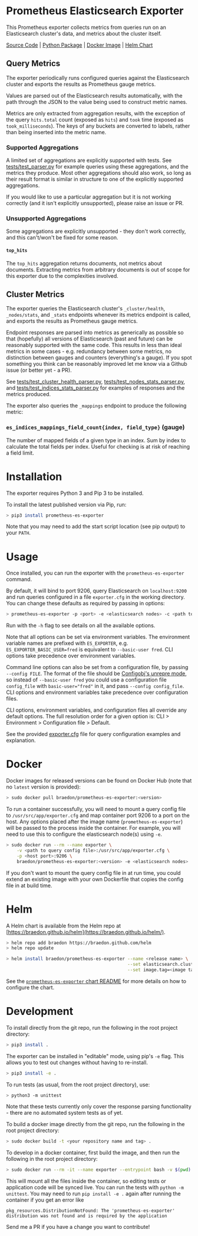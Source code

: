 Prometheus Elasticsearch Exporter
====
This Prometheus exporter collects metrics from queries run on an Elasticsearch cluster's data, and metrics about the cluster itself.

[Source Code](https://github.com/braedon/prometheus-es-exporter) | [Python Package](https://pypi.org/project/prometheus-es-exporter) | [Docker Image](https://hub.docker.com/r/braedon/prometheus-es-exporter) | [Helm Chart](https://braedon.github.io/helm/prometheus-es-exporter)

## Query Metrics
The exporter periodically runs configured queries against the Elasticsearch cluster and exports the results as Prometheus gauge metrics.

Values are parsed out of the Elasticsearch results automatically, with the path through the JSON to the value being used to construct metric names.

Metrics are only extracted from aggregation results, with the exception of the query `hits.total` count (exposed as `hits`) and `took` time (exposed as `took_milliseconds`). The keys of any buckets are converted to labels, rather than being inserted into the metric name.

### Supported Aggregations
A limited set of aggregations are explicitly supported with tests. See [tests/test_parser.py](tests/test_parser.py) for example queries using these aggregations, and the metrics they produce. Most other aggregations should also work, so long as their result format is similar in structure to one of the explicitly supported aggregations.

If you would like to use a particular aggregation but it is not working correctly (and it isn't explicitly unsupported), please raise an issue or PR.

### Unsupported Aggregations
Some aggregations are explicitly unsupported - they don't work correctly, and this can't/won't be fixed for some reason.

#### `top_hits`
The `top_hits` aggregation returns documents, not metrics about documents. Extracting metrics from arbitrary documents is out of scope for this exporter due to the complexities involved.

## Cluster Metrics
The exporter queries the Elasticsearch cluster's `_cluster/health`, `_nodes/stats`, and `_stats` endpoints whenever its metrics endpoint is called, and exports the results as Prometheus gauge metrics.

Endpoint responses are parsed into metrics as generically as possible so that (hopefully) all versions of Elasticsearch (past and future) can be reasonably supported with the same code. This results in less than ideal metrics in some cases - e.g. redundancy between some metrics, no distinction between gauges and counters (everything's a gauge). If you spot something you think can be reasonably improved let me know via a Github issue (or better yet - a PR).

See [tests/test_cluster_health_parser.py](tests/test_cluster_health_parser.py), [tests/test_nodes_stats_parser.py](tests/test_nodes_stats_parser.py), and [tests/test_indices_stats_parser.py](tests/test_indices_stats_parser.py) for examples of responses and the metrics produced.

The exporter also queries the `_mappings` endpoint to produce the following metric:

### `es_indices_mappings_field_count{index, field_type}` (gauge)
The number of mapped fields of a given type in an index. Sum by index to calculate the total fields per index. Useful for checking is at risk of reaching a field limit.

# Installation
The exporter requires Python 3 and Pip 3 to be installed.

To install the latest published version via Pip, run:
```bash
> pip3 install prometheus-es-exporter
```
Note that you may need to add the start script location (see pip output) to your `PATH`.

# Usage
Once installed, you can run the exporter with the `prometheus-es-exporter` command.

By default, it will bind to port 9206, query Elasticsearch on `localhost:9200` and run queries configured in a file `exporter.cfg` in the working directory. You can change these defaults as required by passing in options:
```bash
> prometheus-es-exporter -p <port> -e <elasticsearch nodes> -c <path to query config file>
```
Run with the `-h` flag to see details on all the available options.

Note that all options can be set via environment variables. The environment variable names are prefixed with `ES_EXPORTER`, e.g. `ES_EXPORTER_BASIC_USER=fred` is equivalent to `--basic-user fred`. CLI options take precedence over environment variables.

Command line options can also be set from a configuration file, by passing `--config FILE`. The format of the file should be [Configobj's unrepre mode](https://configobj.readthedocs.io/en/latest/configobj.html#unrepr-mode), so instead of `--basic-user fred` you could use a configuration file `config_file` with `basic-user="fred"` in it, and pass `--config config_file`. CLI options and environment variables take precedence over configuration files.

CLI options, environment variables, and configuration files all override any default options. The full resolution order for a given option is: CLI > Environment > Configuration file > Default.

See the provided [exporter.cfg](exporter.cfg) file for query configuration examples and explanation.

# Docker
Docker images for released versions can be found on Docker Hub (note that no `latest` version is provided):
```bash
> sudo docker pull braedon/prometheus-es-exporter:<version>
```
To run a container successfully, you will need to mount a query config file to `/usr/src/app/exporter.cfg` and map container port 9206 to a port on the host. Any options placed after the image name (`prometheus-es-exporter`) will be passed to the process inside the container. For example, you will need to use this to configure the elasticsearch node(s) using `-e`.
```bash
> sudo docker run --rm --name exporter \
    -v <path to query config file>:/usr/src/app/exporter.cfg \
    -p <host port>:9206 \
    braedon/prometheus-es-exporter:<version> -e <elasticsearch nodes>
```
If you don't want to mount the query config file in at run time, you could extend an existing image with your own Dockerfile that copies the config file in at build time.

# Helm
A Helm chart is available from the Helm repo at [https://braedon.github.io/helm](https://braedon.github.io/helm/).
```bash
> helm repo add braedon https://braedon.github.com/helm
> helm repo update

> helm install braedon/prometheus-es-exporter --name <release name> \
                                              --set elasticsearch.cluster=<elasticsearch nodes> \
                                              --set image.tag=<image tag>
```
See the [`prometheus-es-exporter` chart README](https://braedon.github.io/helm/prometheus-es-exporter/) for more details on how to configure the chart.

# Development
To install directly from the git repo, run the following in the root project directory:
```bash
> pip3 install .
```
The exporter can be installed in "editable" mode, using pip's `-e` flag. This allows you to test out changes without having to re-install.
```bash
> pip3 install -e .
```
To run tests (as usual, from the root project directory), use:
```bash
> python3 -m unittest
```
Note that these tests currently only cover the response parsing functionality - there are no automated system tests as of yet.

To build a docker image directly from the git repo, run the following in the root project directory:
```bash
> sudo docker build -t <your repository name and tag> .
```

To develop in a docker container, first build the image, and then run the following in the root project directory:
```bash
> sudo docker run --rm -it --name exporter --entrypoint bash -v $(pwd):/usr/src/app <your repository name and tag>
```
This will mount all the files inside the container, so editing tests or application code will be synced live. You can run the tests with `python -m unittest`. You may need to run `pip install -e .` again after running the container if you get an error like
```
pkg_resources.DistributionNotFound: The 'prometheus-es-exporter' distribution was not found and is required by the application
```

Send me a PR if you have a change you want to contribute!
